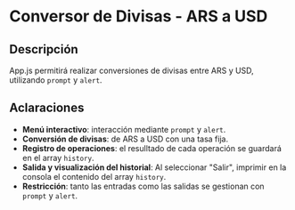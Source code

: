 # Conversor de Divisas - ARS a USD

## Descripción
App.js permitirá realizar conversiones de divisas entre ARS y USD, utilizando `prompt` y `alert`.

## Aclaraciones

- **Menú interactivo**: interacción mediante `prompt` y `alert`.
- **Conversión de divisas**: de ARS a USD con una tasa fija.
- **Registro de operaciones**: el resulltado de cada operación se guardará en el array  `history`.
- **Salida y visualización del historial**: Al seleccionar "Salir", imprimir en la consola el contenido del array `history`.
- **Restricción**: tanto las entradas como las salidas se gestionan  con `prompt` y `alert`.
